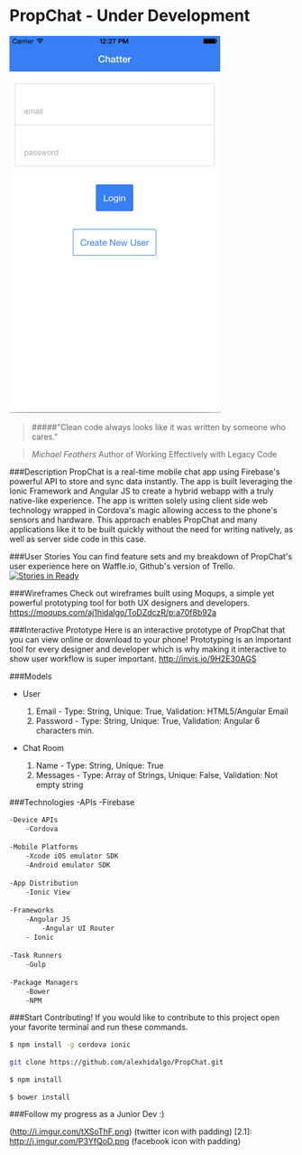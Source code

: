 # PropChat - Under Development

![Alt text](assets/images/chatter-login.png "Optional title")

> #####"Clean code always looks like it was written by someone who cares."

> *Michael Feathers* Author of Working Effectively with Legacy Code

###Description
PropChat is a real-time mobile chat app using Firebase's powerful API to store and sync data instantly. The app is built leveraging the Ionic Framework and Angular JS to create a hybrid webapp with a truly native-like experience. The app is written solely using client side web technology wrapped in Cordova's magic allowing access to the phone's sensors and hardware. This approach enables PropChat and many applications like it to be built quickly without the need for writing natively, as well as server side code in this case.

###User Stories
You can find feature sets and my breakdown of PropChat's user experience here on Waffle.io, Github's version of Trello. [![Stories in Ready](https://badge.waffle.io/alexhidalgo/PropChat.png?label=ready&title=Ready)](https://waffle.io/alexhidalgo/PropChat)

###Wireframes
Check out wireframes built using Moqups, a simple yet powerful prototyping tool for both UX designers and developers. https://moqups.com/aj1hidalgo/ToDZdczR/p:a70f8b92a

###Interactive Prototype
Here is an interactive prototype of PropChat that you can view online or download to your phone! Prototyping is an important tool for every designer and developer which is why making it interactive to show user workflow is super important. http://invis.io/9H2E30AGS

###Models
- User
	1. Email - Type: String, Unique: True, Validation: HTML5/Angular Email
	2. Password - Type: String, Unique: True, Validation: Angular 6 characters min.

- Chat Room
	1. Name - Type: String, Unique: True
	2. Messages - Type: Array of Strings, Unique: False, Validation: Not empty string

###Technologies
	-APIs
		-Firebase

	-Device APIs
		-Cordova

	-Mobile Platforms
		-Xcode iOS emulator SDK
		-Android emulator SDK

	-App Distribution
		-Ionic View

	-Frameworks
		-Angular JS
			-Angular UI Router
		- Ionic

	-Task Runners
		-Gulp

	-Package Managers
		-Bower
		-NPM

###Start Contributing!
If you would like to contribute to this project open your favorite terminal and run these commands.


```zsh
$ npm install -g cordova ionic
```

```sh
git clone https://github.com/alexhidalgo/PropChat.git
```

```sh
$ npm install
```

```sh
$ bower install
```

###Follow my progress as a Junior Dev :)

(http://i.imgur.com/tXSoThF.png) (twitter icon with padding)
[2.1]: http://i.imgur.com/P3YfQoD.png (facebook icon with padding)





[1]: http://www.twitter.com/dallashidalgo
[2]: http://www.facebook.com/alexhidalgo

